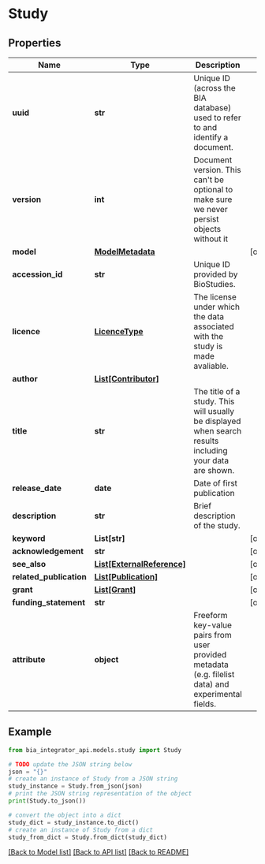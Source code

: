 # Study


## Properties

Name | Type | Description | Notes
------------ | ------------- | ------------- | -------------
**uuid** | **str** | Unique ID (across the BIA database) used to refer to and identify a document. | 
**version** | **int** | Document version. This can&#39;t be optional to make sure we never persist objects without it | 
**model** | [**ModelMetadata**](ModelMetadata.md) |  | [optional] 
**accession_id** | **str** | Unique ID provided by BioStudies. | 
**licence** | [**LicenceType**](LicenceType.md) | The license under which the data associated with the study is made avaliable. | 
**author** | [**List[Contributor]**](Contributor.md) |  | 
**title** | **str** | The title of a study. This will usually be displayed when search results including your data are shown. | 
**release_date** | **date** | Date of first publication | 
**description** | **str** | Brief description of the study. | 
**keyword** | **List[str]** |  | [optional] 
**acknowledgement** | **str** |  | [optional] 
**see_also** | [**List[ExternalReference]**](ExternalReference.md) |  | [optional] 
**related_publication** | [**List[Publication]**](Publication.md) |  | [optional] 
**grant** | [**List[Grant]**](Grant.md) |  | [optional] 
**funding_statement** | **str** |  | [optional] 
**attribute** | **object** | Freeform key-value pairs from user provided metadata (e.g. filelist data) and experimental fields. | 

## Example

```python
from bia_integrator_api.models.study import Study

# TODO update the JSON string below
json = "{}"
# create an instance of Study from a JSON string
study_instance = Study.from_json(json)
# print the JSON string representation of the object
print(Study.to_json())

# convert the object into a dict
study_dict = study_instance.to_dict()
# create an instance of Study from a dict
study_from_dict = Study.from_dict(study_dict)
```
[[Back to Model list]](../README.md#documentation-for-models) [[Back to API list]](../README.md#documentation-for-api-endpoints) [[Back to README]](../README.md)


